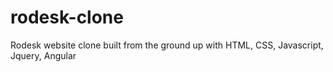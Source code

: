 # rodesk-clone
Rodesk website clone built from the ground up with HTML, CSS, Javascript, Jquery, Angular
